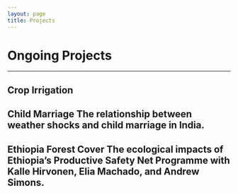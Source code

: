 ```yaml
---
layout: page
title: Projects
---
```


# Ongoing Projects 
---
**Crop Irrigation**
---
**Child Marriage**
The relationship between weather shocks and child marriage in India.
---
**Ethiopia Forest Cover**
The ecological impacts of Ethiopia’s Productive Safety Net Programme with Kalle Hirvonen, Elia Machado, and Andrew Simons.
---
